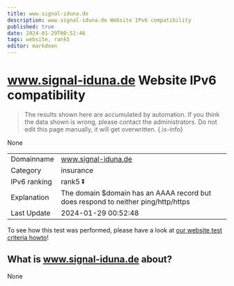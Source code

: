 ```yaml
---
title: www.signal-iduna.de
description: www.signal-iduna.de Website IPv6 compatibility
published: true
date: 2024-01-29T00:52:48
tags: website, rank5
editor: markdown
---
```


# www.signal-iduna.de Website IPv6 compatibility

> The results shown here are accumulated by automation. If you think the data shown is wrong, please contact the administrators. 
> Do not edit this page manually, it will get overwritten.
{.is-info}

None


|   |   |
| - | - |
| Domainname | www.signal-iduna.de
| Category | insurance |
| IPv6 ranking | rank5 :arrow_double_down: |
| Explanation | The domain $domain has an AAAA record but does respond to neither ping/http/https |
| Last Update | 2024-01-29 00:52:48 |

To see how this test was performed, please have a look at [our website test criteria howto](/howto/testcriteria/website)!


## What is www.signal-iduna.de about?
None
